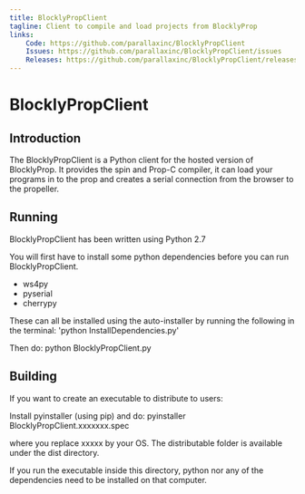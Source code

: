 ```yaml
---
title: BlocklyPropClient
tagline: Client to compile and load projects from BlocklyProp 
links:
    Code: https://github.com/parallaxinc/BlocklyPropClient
    Issues: https://github.com/parallaxinc/BlocklyPropClient/issues
    Releases: https://github.com/parallaxinc/BlocklyPropClient/releases
---
```

BlocklyPropClient
=======================

Introduction
-----------------

The BlocklyPropClient is a Python client for the hosted version of BlocklyProp.
It provides the spin and Prop-C compiler, it can load your programs in to the prop and creates a serial connection from the browser to the propeller.

Running
-----------------

BlocklyPropClient has been written using Python 2.7

You will first have to install some python dependencies before you can run BlocklyPropClient.

* ws4py
* pyserial
* cherrypy

These can all be installed using the auto-installer by running the following in the terminal: 'python InstallDependencies.py'

Then do: python BlocklyPropClient.py

Building
-----------------

If you want to create an executable to distribute to users:

Install pyinstaller (using pip) and do:
pyinstaller BlocklyPropClient.xxxxxxx.spec

where you replace xxxxx by your OS. The distributable folder is available under the dist directory.

If you run the executable inside this directory, python nor any of the dependencies need to be installed on that computer.

